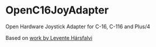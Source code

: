 # OpenC16JoyAdapter
Open Hardware Joystick Adapter for C-16, C-116 and Plus/4

Based on [work by Levente Hársfalvi](http://www.commodore.ca/manuals/funet/cbm/documents/projects/interfaces/plus4joy/plus4joy.html)

